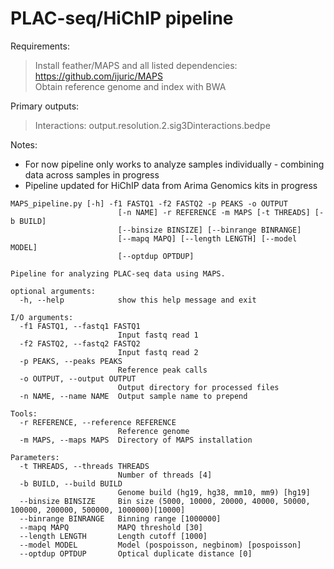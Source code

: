 # PLAC-seq/HiChIP pipeline

Requirements:
> Install feather/MAPS and all listed dependencies: https://github.com/ijuric/MAPS  
> Obtain reference genome and index with BWA  

Primary outputs:
> Interactions: output.resolution.2.sig3Dinteractions.bedpe  

Notes:
- For now pipeline only works to analyze samples individually - combining data across samples in progress
- Pipeline updated for HiChIP data from Arima Genomics kits in progress 

```
MAPS_pipeline.py [-h] -f1 FASTQ1 -f2 FASTQ2 -p PEAKS -o OUTPUT
                        [-n NAME] -r REFERENCE -m MAPS [-t THREADS] [-b BUILD]
                        [--binsize BINSIZE] [--binrange BINRANGE]
                        [--mapq MAPQ] [--length LENGTH] [--model MODEL]
                        [--optdup OPTDUP]

Pipeline for analyzing PLAC-seq data using MAPS.

optional arguments:
  -h, --help            show this help message and exit

I/O arguments:
  -f1 FASTQ1, --fastq1 FASTQ1
                        Input fastq read 1
  -f2 FASTQ2, --fastq2 FASTQ2
                        Input fastq read 2
  -p PEAKS, --peaks PEAKS
                        Reference peak calls
  -o OUTPUT, --output OUTPUT
                        Output directory for processed files
  -n NAME, --name NAME  Output sample name to prepend

Tools:
  -r REFERENCE, --reference REFERENCE
                        Reference genome
  -m MAPS, --maps MAPS  Directory of MAPS installation

Parameters:
  -t THREADS, --threads THREADS
                        Number of threads [4]
  -b BUILD, --build BUILD
                        Genome build (hg19, hg38, mm10, mm9) [hg19]
  --binsize BINSIZE     Bin size (5000, 10000, 20000, 40000, 50000, 100000, 200000, 500000, 1000000)[10000]
  --binrange BINRANGE   Binning range [1000000]
  --mapq MAPQ           MAPQ threshold [30]
  --length LENGTH       Length cutoff [1000]
  --model MODEL         Model (pospoisson, negbinom) [pospoisson]
  --optdup OPTDUP       Optical duplicate distance [0]
```


